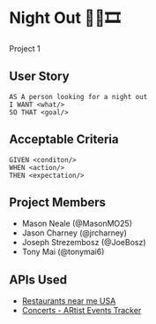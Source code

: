 #  Night Out 🍝🍹🎞️

Project 1

## User Story

```
AS A person looking for a night out
I WANT <what/>
SO THAT <goal/>
```

## Acceptable Criteria

```
GIVEN <conditon/>
WHEN <action/>
THEN <expectation/>

```


## Project Members 
* Mason Neale (@MasonMO25)
* Jason Charney (@jrcharney)
* Joseph Strezembosz (@JoeBosz)
* Tony Mai (@tonymai6)


## APIs Used
* [Restaurants near me USA](https://rapidapi.com/makingdatameaningful/api/restaurants-near-me-usa/)
* [Concerts - ARtist Events Tracker](https://rapidapi.com/s.mahmoud97/api/concerts-artists-events-tracker/)
